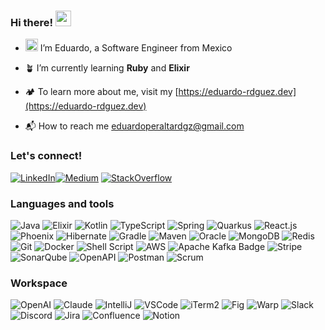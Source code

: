 ### Hi there! <img src="https://emojis.slackmojis.com/emojis/images/1643514693/6950/blob_wave.png?1643514693" width="25"/>

- <img src="https://emojis.slackmojis.com/emojis/images/1643514482/4665/megaman_running.gif" width="20"/> I’m Eduardo, a Software Engineer from Mexico

- 🪴 I’m currently learning **Ruby** and **Elixir**

- 🏕️ To learn more about me, visit my [https://eduardo-rdguez.dev](https://eduardo-rdguez.dev)

- 📬 How to reach me [eduardoperaltardgz@gmail.com](mailto:eduardoperaltardgz@gmail.com)

### Let's connect!

<a href="https://www.linkedin.com/in/eduardo-peralta-rodriguez/" target="blank"> ![LinkedIn](https://img.shields.io/badge/LinkedIn-0077B5?style=flat-square&logo=linkedin&logoColor=white)</a><a href="https://medium.com/@eduardoperaltardgz" target="blank">![Medium](https://img.shields.io/badge/Medium-12100E?style=flat-square&logo=medium&logoColor=white)</a>
<a href="https://stackoverflow.com/users/16594018" target="blank"> ![StackOverflow](https://img.shields.io/badge/Stack_Overflow-FE7A16?style=flat-square&logo=stack-overflow&logoColor=white)</a>

### Languages and tools

![Java](https://img.shields.io/badge/Java-ED8B00?style=flat-square&logo=openjdk&logoColor=white)
![Elixir](https://img.shields.io/badge/Elixir-%234B275F.svg?style=flat-square&logo=elixir&logoColor=white)
![Kotlin](https://img.shields.io/badge/Kotlin-%237F52FF.svg?style=flat-square&logo=kotlin&logoColor=white)
![TypeScript](https://shields.io/badge/TypeScript-3178C6?logo=TypeScript&logoColor=white&style=flat-square)
![Spring](https://img.shields.io/badge/Spring-%236DB33F.svg?style=flat-square&logo=spring&logoColor=white)
![Quarkus](https://img.shields.io/badge/Quarkus-4695EB?logo=quarkus&logoColor=fff&style=flat-square)
![React.js](https://img.shields.io/badge/React-%2320232a.svg?style=flat-square&logo=react&logoColor=%2361DAFB)
![Phoenix](https://img.shields.io/badge/Phoenix-FD4F00?logo=phoenixframework&logoColor=fff&flat-square)
![Hibernate](https://img.shields.io/badge/Hibernate-59666C?style=flat-square&logo=Hibernate&logoColor=white)
![Gradle](https://img.shields.io/badge/Gradle-02303A.svg?style=flat-square&logo=Gradle&logoColor=white)
![Maven](https://img.shields.io/badge/Maven-C71A36?style=flat-square&logo=Apache%20Maven&logoColor=white)
![Oracle](https://img.shields.io/badge/Oracle-F80000?style=flat-square&logo=oracle&logoColor=white)
![MongoDB](https://img.shields.io/badge/MongoDB-4EA94B?style=flat-square&logo=mongodb&logoColor=white)
![Redis](https://img.shields.io/badge/Redis-%23DD0031.svg?&style=flat-square&logo=redis&logoColor=white)
![Git](https://img.shields.io/badge/Git-%23F05033.svg?style=flat-square&logo=git&logoColor=white)
![Docker](https://img.shields.io/badge/Docker-%230db7ed.svg?style=flat-square&logo=docker&logoColor=white)
![Shell Script](https://img.shields.io/badge/Shell_Script-%23121011.svg?style=flat-square&logo=gnu-bash&logoColor=white)
![AWS](https://img.shields.io/badge/AWS-%23FF9900.svg?style=flat-square&logo=amazonwebservices&logoColor=white)
![Apache Kafka Badge](https://img.shields.io/badge/Apache%20Kafka-231F20?logo=apachekafka&logoColor=fff&style=flat-square)
![Stripe](https://img.shields.io/badge/Stripe-626CD9?style=flat-square&logo=Stripe&logoColor=white)
![SonarQube](https://img.shields.io/badge/SonarQube-black?style=flat-square&logo=sonarqube&logoColor=4E9BCD)
![OpenAPI](https://img.shields.io/badge/OpenAPI-%23000000.svg?style=flat-square&logo=openapiinitiative&logoColor=white)
![Postman](https://img.shields.io/badge/Postman-FF6C37?logo=postman&logoColor=fff&style=flat-square)
![Scrum](https://img.shields.io/badge/Scrum-009FDA?logo=scrumalliance&logoColor=white&style=flat-square)

### Workspace

![OpenAI](https://img.shields.io/badge/OpenAI-412991?logo=openai&logoColor=fff&style=flat-square)
![Claude](https://img.shields.io/badge/Claude-D97757?logo=claude&logoColor=fff&style=flat-square)
![IntelliJ](https://img.shields.io/badge/IntelliJ-000000.svg?style=flat-square&logo=intellij-idea&logoColor=white)
![VSCode](https://img.shields.io/badge/VSCode-007ACC?logo=visualstudiocode&logoColor=white&style=flat-square)
![iTerm2](https://img.shields.io/badge/iTerm2-000?logo=iterm2&logoColor=white&style=flat-square)
![Fig](https://img.shields.io/badge/Fig-000?logo=fig&logoColor=fff&style=flat-square)
![Warp](https://img.shields.io/badge/Warp-01A4FF?logo=warp&logoColor=white&style=flat-square)
![Slack](https://img.shields.io/badge/Slack-4A154B?style=flat-square&logo=slack&logoColor=white)
![Discord](https://img.shields.io/badge/Discord-%235865F2.svg?style=flat-square&logo=discord&logoColor=white)
![Jira](https://img.shields.io/badge/Jira-%230A0FFF.svg?style=flat-square&logo=jira&logoColor=white)
![Confluence](https://img.shields.io/badge/Confluence-%23172BF4.svg?style=flat-square&logo=confluence&logoColor=white)
![Notion](https://img.shields.io/badge/Notion-%23000000.svg?style=flat-square&logo=notion&logoColor=white)
